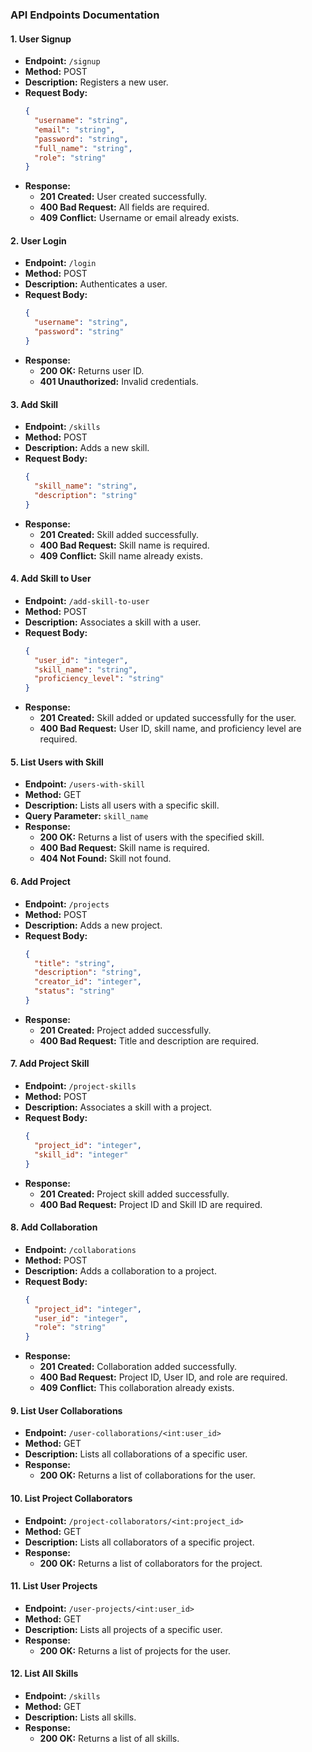 ### API Endpoints Documentation

#### 1. **User Signup**
- **Endpoint:** `/signup`
- **Method:** POST
- **Description:** Registers a new user.
- **Request Body:**
  ```json
  {
    "username": "string",
    "email": "string",
    "password": "string",
    "full_name": "string",
    "role": "string"
  }
  ```
- **Response:**
  - **201 Created:** User created successfully.
  - **400 Bad Request:** All fields are required.
  - **409 Conflict:** Username or email already exists.

#### 2. **User Login**
- **Endpoint:** `/login`
- **Method:** POST
- **Description:** Authenticates a user.
- **Request Body:**
  ```json
  {
    "username": "string",
    "password": "string"
  }
  ```
- **Response:**
  - **200 OK:** Returns user ID.
  - **401 Unauthorized:** Invalid credentials.

#### 3. **Add Skill**
- **Endpoint:** `/skills`
- **Method:** POST
- **Description:** Adds a new skill.
- **Request Body:**
  ```json
  {
    "skill_name": "string",
    "description": "string"
  }
  ```
- **Response:**
  - **201 Created:** Skill added successfully.
  - **400 Bad Request:** Skill name is required.
  - **409 Conflict:** Skill name already exists.

#### 4. **Add Skill to User**
- **Endpoint:** `/add-skill-to-user`
- **Method:** POST
- **Description:** Associates a skill with a user.
- **Request Body:**
  ```json
  {
    "user_id": "integer",
    "skill_name": "string",
    "proficiency_level": "string"
  }
  ```
- **Response:**
  - **201 Created:** Skill added or updated successfully for the user.
  - **400 Bad Request:** User ID, skill name, and proficiency level are required.

#### 5. **List Users with Skill**
- **Endpoint:** `/users-with-skill`
- **Method:** GET
- **Description:** Lists all users with a specific skill.
- **Query Parameter:** `skill_name`
- **Response:**
  - **200 OK:** Returns a list of users with the specified skill.
  - **400 Bad Request:** Skill name is required.
  - **404 Not Found:** Skill not found.

#### 6. **Add Project**
- **Endpoint:** `/projects`
- **Method:** POST
- **Description:** Adds a new project.
- **Request Body:**
  ```json
  {
    "title": "string",
    "description": "string",
    "creator_id": "integer",
    "status": "string"
  }
  ```
- **Response:**
  - **201 Created:** Project added successfully.
  - **400 Bad Request:** Title and description are required.

#### 7. **Add Project Skill**
- **Endpoint:** `/project-skills`
- **Method:** POST
- **Description:** Associates a skill with a project.
- **Request Body:**
  ```json
  {
    "project_id": "integer",
    "skill_id": "integer"
  }
  ```
- **Response:**
  - **201 Created:** Project skill added successfully.
  - **400 Bad Request:** Project ID and Skill ID are required.

#### 8. **Add Collaboration**
- **Endpoint:** `/collaborations`
- **Method:** POST
- **Description:** Adds a collaboration to a project.
- **Request Body:**
  ```json
  {
    "project_id": "integer",
    "user_id": "integer",
    "role": "string"
  }
  ```
- **Response:**
  - **201 Created:** Collaboration added successfully.
  - **400 Bad Request:** Project ID, User ID, and role are required.
  - **409 Conflict:** This collaboration already exists.

#### 9. **List User Collaborations**
- **Endpoint:** `/user-collaborations/<int:user_id>`
- **Method:** GET
- **Description:** Lists all collaborations of a specific user.
- **Response:**
  - **200 OK:** Returns a list of collaborations for the user.

#### 10. **List Project Collaborators**
- **Endpoint:** `/project-collaborators/<int:project_id>`
- **Method:** GET
- **Description:** Lists all collaborators of a specific project.
- **Response:**
  - **200 OK:** Returns a list of collaborators for the project.

#### 11. **List User Projects**
- **Endpoint:** `/user-projects/<int:user_id>`
- **Method:** GET
- **Description:** Lists all projects of a specific user.
- **Response:**
  - **200 OK:** Returns a list of projects for the user.

#### 12. **List All Skills**
- **Endpoint:** `/skills`
- **Method:** GET
- **Description:** Lists all skills.
- **Response:**
  - **200 OK:** Returns a list of all skills.